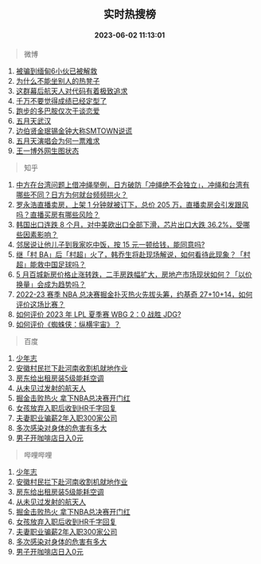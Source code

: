 <div align="center"><h2>实时热搜榜</h2><h4>2023-06-02 11:13:01</h4></div>

> 微博  

1. [被骗到缅甸6小伙已被解救](https://s.weibo.com/weibo?q=%23%E8%A2%AB%E9%AA%97%E5%88%B0%E7%BC%85%E7%94%B86%E5%B0%8F%E4%BC%99%E5%B7%B2%E8%A2%AB%E8%A7%A3%E6%95%91%23&t=31&band_rank=1&Refer=top)<br />
2. [为什么不能坐别人的热凳子](https://s.weibo.com/weibo?q=%23%E4%B8%BA%E4%BB%80%E4%B9%88%E4%B8%8D%E8%83%BD%E5%9D%90%E5%88%AB%E4%BA%BA%E7%9A%84%E7%83%AD%E5%87%B3%E5%AD%90%23&t=31&band_rank=2&Refer=top)<br />
3. [这群幕后航天人对代码有着极致追求](https://s.weibo.com/weibo?q=%23%E8%BF%99%E7%BE%A4%E5%B9%95%E5%90%8E%E8%88%AA%E5%A4%A9%E4%BA%BA%E5%AF%B9%E4%BB%A3%E7%A0%81%E6%9C%89%E7%9D%80%E6%9E%81%E8%87%B4%E8%BF%BD%E6%B1%82%23&t=31&band_rank=3&Refer=top)<br />
4. [千万不要觉得成绩已经定型了](https://s.weibo.com/weibo?q=%23%E5%8D%83%E4%B8%87%E4%B8%8D%E8%A6%81%E8%A7%89%E5%BE%97%E6%88%90%E7%BB%A9%E5%B7%B2%E7%BB%8F%E5%AE%9A%E5%9E%8B%E4%BA%86%23&t=31&band_rank=4&Refer=top)<br />
5. [跑步的多巴胺仅次于谈恋爱](https://s.weibo.com/weibo?q=%E8%B7%91%E6%AD%A5%E7%9A%84%E5%A4%9A%E5%B7%B4%E8%83%BA%E4%BB%85%E6%AC%A1%E4%BA%8E%E8%B0%88%E6%81%8B%E7%88%B1&t=31&band_rank=5&Refer=top)<br />
6. [五月天武汉](https://s.weibo.com/weibo?q=%E4%BA%94%E6%9C%88%E5%A4%A9%E6%AD%A6%E6%B1%89&t=31&band_rank=6&Refer=top)<br />
7. [边伯贤金珉锡金钟大称SMTOWN说谎](https://s.weibo.com/weibo?q=%23%E8%BE%B9%E4%BC%AF%E8%B4%A4%E9%87%91%E7%8F%89%E9%94%A1%E9%87%91%E9%92%9F%E5%A4%A7%E7%A7%B0SMTOWN%E8%AF%B4%E8%B0%8E%23&t=31&band_rank=7&Refer=top)<br />
8. [五月天演唱会为何一票难求](https://s.weibo.com/weibo?q=%23%E4%BA%94%E6%9C%88%E5%A4%A9%E6%BC%94%E5%94%B1%E4%BC%9A%E4%B8%BA%E4%BD%95%E4%B8%80%E7%A5%A8%E9%9A%BE%E6%B1%82%23&t=31&band_rank=8&Refer=top)<br />
9. [王一博外网生图状态](https://s.weibo.com/weibo?q=%23%E7%8E%8B%E4%B8%80%E5%8D%9A%E5%A4%96%E7%BD%91%E7%94%9F%E5%9B%BE%E7%8A%B6%E6%80%81%23&t=31&band_rank=9&Refer=top)<br />

> 知乎  

1. [中方在台湾问题上借冲绳举例，日方破防「冲绳绝不会独立」，冲绳和台湾有哪些不同？日方为何就台频频拱火？](https://www.zhihu.com/question/604246792)<br />
2. [罗永浩直播卖房，上架 1 分钟就被订下，总价 205 万，直播卖房会引发跟风吗？直播买房有哪些风险？](https://www.zhihu.com/question/604265383)<br />
3. [韩国出口连跌 8 个月，对中美欧出口全部下滑，芯片出口大跌 36.2%，受哪些因素影响？](https://www.zhihu.com/question/604222429)<br />
4. [邻居说让他儿子到我家吃中饭，按 15 元一顿给钱，能同意吗?](https://www.zhihu.com/question/603469319)<br />
5. [继「村 BA」后「村超」火了，韩乔生将赴现场解说，如何看待此现象？「村超」能救中国足球吗？](https://www.zhihu.com/question/604276146)<br />
6. [5 月百城新房价格止涨转跌，二手房跌幅扩大，房地产市场现状如何？「以价换量」会成为趋势吗？](https://www.zhihu.com/question/604220951)<br />
7. [2022-23 赛季 NBA 总决赛掘金扑灭热火先拔头筹，约基奇 27+10+14，如何评价这场比赛？](https://www.zhihu.com/question/604369865)<br />
8. [如何评价 2023 年 LPL 夏季赛 WBG 2：0 战胜 JDG?](https://www.zhihu.com/question/604307628)<br />
9. [如何评价《蜘蛛侠：纵横宇宙》？](https://www.zhihu.com/question/604207622)<br />

> 百度  

1. [少年志](https://www.baidu.com/s?wd=%E5%B0%91%E5%B9%B4%E5%BF%97&sa=fyb_news&rsv_dl=fyb_news)<br />
2. [安徽村民拦下赴河南收割机就地作业](https://www.baidu.com/s?wd=%E5%AE%89%E5%BE%BD%E6%9D%91%E6%B0%91%E6%8B%A6%E4%B8%8B%E8%B5%B4%E6%B2%B3%E5%8D%97%E6%94%B6%E5%89%B2%E6%9C%BA%E5%B0%B1%E5%9C%B0%E4%BD%9C%E4%B8%9A&sa=fyb_news&rsv_dl=fyb_news)<br />
3. [房东给出租房装5级能耗空调](https://www.baidu.com/s?wd=%E6%88%BF%E4%B8%9C%E7%BB%99%E5%87%BA%E7%A7%9F%E6%88%BF%E8%A3%855%E7%BA%A7%E8%83%BD%E8%80%97%E7%A9%BA%E8%B0%83&sa=fyb_news&rsv_dl=fyb_news)<br />
4. [从未见过发射的航天人](https://www.baidu.com/s?wd=%E4%BB%8E%E6%9C%AA%E8%A7%81%E8%BF%87%E5%8F%91%E5%B0%84%E7%9A%84%E8%88%AA%E5%A4%A9%E4%BA%BA&sa=fyb_news&rsv_dl=fyb_news)<br />
5. [掘金击败热火 拿下NBA总决赛开门红](https://www.baidu.com/s?wd=%E6%8E%98%E9%87%91%E5%87%BB%E8%B4%A5%E7%83%AD%E7%81%AB+%E6%8B%BF%E4%B8%8BNBA%E6%80%BB%E5%86%B3%E8%B5%9B%E5%BC%80%E9%97%A8%E7%BA%A2&sa=fyb_news&rsv_dl=fyb_news)<br />
6. [女孩放弃入职后收到HR千字回复](https://www.baidu.com/s?wd=%E5%A5%B3%E5%AD%A9%E6%94%BE%E5%BC%83%E5%85%A5%E8%81%8C%E5%90%8E%E6%94%B6%E5%88%B0HR%E5%8D%83%E5%AD%97%E5%9B%9E%E5%A4%8D&sa=fyb_news&rsv_dl=fyb_news)<br />
7. [夫妻职业骗薪2年入职300家公司](https://www.baidu.com/s?wd=%E5%A4%AB%E5%A6%BB%E8%81%8C%E4%B8%9A%E9%AA%97%E8%96%AA2%E5%B9%B4%E5%85%A5%E8%81%8C300%E5%AE%B6%E5%85%AC%E5%8F%B8&sa=fyb_news&rsv_dl=fyb_news)<br />
8. [多次感染对身体的危害有多大](https://www.baidu.com/s?wd=%E5%A4%9A%E6%AC%A1%E6%84%9F%E6%9F%93%E5%AF%B9%E8%BA%AB%E4%BD%93%E7%9A%84%E5%8D%B1%E5%AE%B3%E6%9C%89%E5%A4%9A%E5%A4%A7&sa=fyb_news&rsv_dl=fyb_news)<br />
9. [男子开咖啡店日入0元](https://www.baidu.com/s?wd=%E7%94%B7%E5%AD%90%E5%BC%80%E5%92%96%E5%95%A1%E5%BA%97%E6%97%A5%E5%85%A50%E5%85%83&sa=fyb_news&rsv_dl=fyb_news)<br />

> 哔哩哔哩  

1. [少年志](https://www.baidu.com/s?wd=%E5%B0%91%E5%B9%B4%E5%BF%97&sa=fyb_news&rsv_dl=fyb_news)<br />
2. [安徽村民拦下赴河南收割机就地作业](https://www.baidu.com/s?wd=%E5%AE%89%E5%BE%BD%E6%9D%91%E6%B0%91%E6%8B%A6%E4%B8%8B%E8%B5%B4%E6%B2%B3%E5%8D%97%E6%94%B6%E5%89%B2%E6%9C%BA%E5%B0%B1%E5%9C%B0%E4%BD%9C%E4%B8%9A&sa=fyb_news&rsv_dl=fyb_news)<br />
3. [房东给出租房装5级能耗空调](https://www.baidu.com/s?wd=%E6%88%BF%E4%B8%9C%E7%BB%99%E5%87%BA%E7%A7%9F%E6%88%BF%E8%A3%855%E7%BA%A7%E8%83%BD%E8%80%97%E7%A9%BA%E8%B0%83&sa=fyb_news&rsv_dl=fyb_news)<br />
4. [从未见过发射的航天人](https://www.baidu.com/s?wd=%E4%BB%8E%E6%9C%AA%E8%A7%81%E8%BF%87%E5%8F%91%E5%B0%84%E7%9A%84%E8%88%AA%E5%A4%A9%E4%BA%BA&sa=fyb_news&rsv_dl=fyb_news)<br />
5. [掘金击败热火 拿下NBA总决赛开门红](https://www.baidu.com/s?wd=%E6%8E%98%E9%87%91%E5%87%BB%E8%B4%A5%E7%83%AD%E7%81%AB+%E6%8B%BF%E4%B8%8BNBA%E6%80%BB%E5%86%B3%E8%B5%9B%E5%BC%80%E9%97%A8%E7%BA%A2&sa=fyb_news&rsv_dl=fyb_news)<br />
6. [女孩放弃入职后收到HR千字回复](https://www.baidu.com/s?wd=%E5%A5%B3%E5%AD%A9%E6%94%BE%E5%BC%83%E5%85%A5%E8%81%8C%E5%90%8E%E6%94%B6%E5%88%B0HR%E5%8D%83%E5%AD%97%E5%9B%9E%E5%A4%8D&sa=fyb_news&rsv_dl=fyb_news)<br />
7. [夫妻职业骗薪2年入职300家公司](https://www.baidu.com/s?wd=%E5%A4%AB%E5%A6%BB%E8%81%8C%E4%B8%9A%E9%AA%97%E8%96%AA2%E5%B9%B4%E5%85%A5%E8%81%8C300%E5%AE%B6%E5%85%AC%E5%8F%B8&sa=fyb_news&rsv_dl=fyb_news)<br />
8. [多次感染对身体的危害有多大](https://www.baidu.com/s?wd=%E5%A4%9A%E6%AC%A1%E6%84%9F%E6%9F%93%E5%AF%B9%E8%BA%AB%E4%BD%93%E7%9A%84%E5%8D%B1%E5%AE%B3%E6%9C%89%E5%A4%9A%E5%A4%A7&sa=fyb_news&rsv_dl=fyb_news)<br />
9. [男子开咖啡店日入0元](https://www.baidu.com/s?wd=%E7%94%B7%E5%AD%90%E5%BC%80%E5%92%96%E5%95%A1%E5%BA%97%E6%97%A5%E5%85%A50%E5%85%83&sa=fyb_news&rsv_dl=fyb_news)<br />
